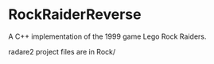 # RockRaiderReverse

A C++ implementation of the 1999 game Lego Rock Raiders.

radare2 project files are in Rock/

